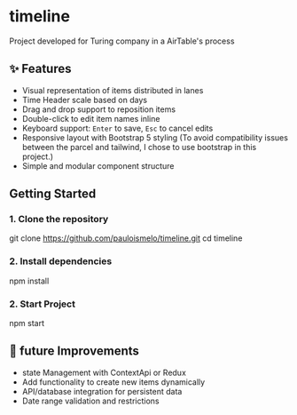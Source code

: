 # timeline
Project developed for Turing company in a AirTable's process 

## ✨ Features

- Visual representation of items distributed in lanes
- Time Header scale based on days
- Drag and drop support to reposition items
- Double-click to edit item names inline
- Keyboard support: `Enter` to save, `Esc` to cancel edits
- Responsive layout with Bootstrap 5 styling (To avoid compatibility issues between the parcel and tailwind, I chose to use bootstrap in this project.)
- Simple and modular component structure

## Getting Started

### 1. Clone the repository

git clone https://github.com/pauloismelo/timeline.git
cd timeline

### 2. Install dependencies

npm install


### 2. Start Project

npm start


## 🚀 future Improvements

- state Management with ContextApi or Redux
- Add functionality to create new items dynamically
- API/database integration for persistent data
- Date range validation and restrictions
